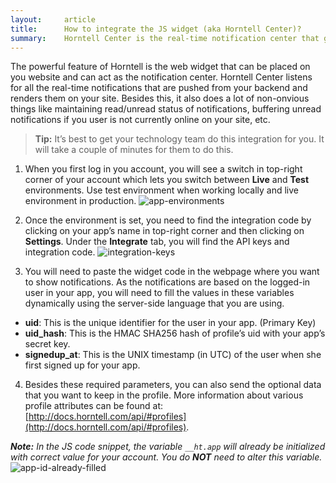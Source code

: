 ```yaml
---
layout:     article
title:      How to integrate the JS widget (aka Horntell Center)?
summary:    Horntell Center is the real-time notification center that gets embedded on your site.
---
```

The powerful feature of Horntell is the web widget that can be placed on you website and can act as the notification center. Horntell Center listens for all the real-time notifications that are pushed from your backend and renders them on your site. Besides this, it also does a lot of non-onvious things like maintaining read/unread status of notifications, buffering unread notifications if you user is not currently online on your site, etc.

> **Tip:** It’s best to get your technology team do this integration for you. It will take a couple of minutes for them to do this.

1. When you first log in you account, you will see a switch in top-right corner of your account which lets you switch between **Live** and **Test** environments. Use test environment when working locally and live environment in production.
	![app-environments]({{site.baseurl}}/images/environment-switch.png)

2. Once the environment is set, you need to find the integration code by clicking on your app’s name in top-right corner and then clicking on **Settings**. Under the **Integrate** tab, you will find the API keys and integration code.
	![integration-keys]({{site.baseurl}}/images/integration-keys.png)

3. You will need to paste the widget code in the webpage where you want to show notifications. As the notifications are based on the logged-in user in your app, you will need to fill the values in these variables dynamically using the server-side language that you are using.

- **uid**: This is the unique identifier for the user in your app. (Primary Key)
- **uid_hash**: This is the HMAC SHA256 hash of profile’s uid with your app’s secret key.
- **signedup_at**: This is the UNIX timestamp (in UTC) of the user when she first signed up for your app.

4. Besides these required parameters, you can also send the optional data that you want to keep in the profile. More information about various profile attributes can be found at: [http://docs.horntell.com/api/#profiles](http://docs.horntell.com/api/#profiles).

_**Note:** In the JS code snippet, the variable `__ht.app` will already be initialized with correct value for your account. You do **NOT** need to alter this variable._
	![app-id-already-filled]({{site.baseurl}}/images/app-id-already-filled.png)